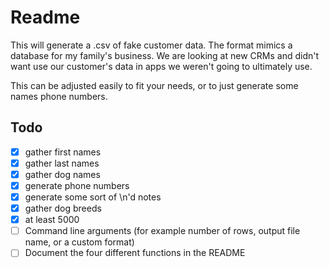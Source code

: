 # Readme

This will generate a .csv of fake customer data. The format mimics a database for my family's business. We are looking at new CRMs and didn't want use our customer's data in apps we weren't going to ultimately use.

This can be adjusted easily to fit your needs, or to just generate some names phone numbers.

## Todo

-   [x] gather first names
-   [x] gather last names
-   [x] gather dog names
-   [x] generate phone numbers
-   [x] generate some sort of \n'd notes
-   [x] gather dog breeds
-   [x] at least 5000
-   [ ] Command line arguments (for example number of rows, output file name, or a custom format)
-   [ ] Document the four different functions in the README
